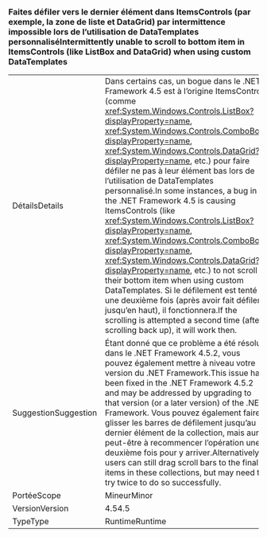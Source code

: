 ### <a name="intermittently-unable-to-scroll-to-bottom-item-in-itemscontrols-like-listbox-and-datagrid-when-using-custom-datatemplates"></a><span data-ttu-id="1a78b-101">Faites défiler vers le dernier élément dans ItemsControls (par exemple, la zone de liste et DataGrid) par intermittence impossible lors de l’utilisation de DataTemplates personnalisé</span><span class="sxs-lookup"><span data-stu-id="1a78b-101">Intermittently unable to scroll to bottom item in ItemsControls (like ListBox and DataGrid) when using custom DataTemplates</span></span>

|   |   |
|---|---|
|<span data-ttu-id="1a78b-102">Détails</span><span class="sxs-lookup"><span data-stu-id="1a78b-102">Details</span></span>|<span data-ttu-id="1a78b-103">Dans certains cas, un bogue dans le .NET Framework 4.5 est à l’origine ItemsControls (comme <xref:System.Windows.Controls.ListBox?displayProperty=name>, <xref:System.Windows.Controls.ComboBox?displayProperty=name>, <xref:System.Windows.Controls.DataGrid?displayProperty=name>, etc.) pour faire défiler ne pas à leur élément bas lors de l’utilisation de DataTemplates personnalisé.</span><span class="sxs-lookup"><span data-stu-id="1a78b-103">In some instances, a bug in the .NET Framework 4.5 is causing ItemsControls (like <xref:System.Windows.Controls.ListBox?displayProperty=name>, <xref:System.Windows.Controls.ComboBox?displayProperty=name>, <xref:System.Windows.Controls.DataGrid?displayProperty=name>, etc.) to not scroll to their bottom item when using custom DataTemplates.</span></span> <span data-ttu-id="1a78b-104">Si le défilement est tenté une deuxième fois (après avoir fait défiler jusqu’en haut), il fonctionnera.</span><span class="sxs-lookup"><span data-stu-id="1a78b-104">If the scrolling is attempted a second time (after scrolling back up), it will work then.</span></span>|
|<span data-ttu-id="1a78b-105">Suggestion</span><span class="sxs-lookup"><span data-stu-id="1a78b-105">Suggestion</span></span>|<span data-ttu-id="1a78b-106">Étant donné que ce problème a été résolu dans le .NET Framework 4.5.2, vous pouvez également mettre à niveau votre version du .NET Framework.</span><span class="sxs-lookup"><span data-stu-id="1a78b-106">This issue has been fixed in the .NET Framework 4.5.2 and may be addressed by upgrading to that version (or a later version) of the .NET Framework.</span></span> <span data-ttu-id="1a78b-107">Vous pouvez également faire glisser les barres de défilement jusqu’au dernier élément de la collection, mais aurez peut-être à recommencer l’opération une deuxième fois pour y arriver.</span><span class="sxs-lookup"><span data-stu-id="1a78b-107">Alternatively, users can still drag scroll bars to the final items in these collections, but may need to try twice to do so successfully.</span></span>|
|<span data-ttu-id="1a78b-108">Portée</span><span class="sxs-lookup"><span data-stu-id="1a78b-108">Scope</span></span>|<span data-ttu-id="1a78b-109">Mineur</span><span class="sxs-lookup"><span data-stu-id="1a78b-109">Minor</span></span>|
|<span data-ttu-id="1a78b-110">Version</span><span class="sxs-lookup"><span data-stu-id="1a78b-110">Version</span></span>|<span data-ttu-id="1a78b-111">4.5</span><span class="sxs-lookup"><span data-stu-id="1a78b-111">4.5</span></span>|
|<span data-ttu-id="1a78b-112">Type</span><span class="sxs-lookup"><span data-stu-id="1a78b-112">Type</span></span>|<span data-ttu-id="1a78b-113">Runtime</span><span class="sxs-lookup"><span data-stu-id="1a78b-113">Runtime</span></span>|

